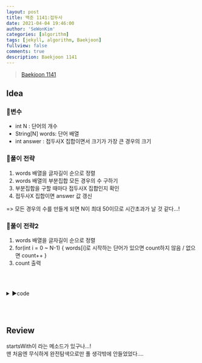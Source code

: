```yaml
---
layout: post
title: 백준 1141:접두사
date: 2021-04-04 19:46:00
author: 'SeWonKim'
categories: [algorithm]
tags: [jekyll, algorithm, Baekjoon]
fullview: false
comments: true
description: Baekjoon 1141
---
```


> [Baekjoon 1141](https://www.acmicpc.net/problem/1141)

## Idea


### 🥚변수

- int N : 단어의 개수
- String[N] words: 단어 배열
- int answer : 접두사X 집합이면서 크기가 가장 큰 경우의 크기 

### 🍳풀이 전략

1. words 배열을 글자길이 순으로 정렬
2. words 배열의 부분집합 모든 경우의 수 구하기
3. 부분집합을 구할 때마다 접두사X 집합인지 확인
4. 접두사X 집합이면 answer 값 갱신

=> 모든 경우의 수를 만들게 되면 N이 최대 50이므로 시간초과가 날 것 같다...!


### 🍳풀이 전략2

1. words 배열을 글자길이 순으로 정렬 
2. for(int i = 0 ~ N-1) { words[i]로 시작하는 단어가 있으면 count하지 않음 / 없으면 count++ }
3. count 출력

&nbsp;  
&nbsp;


<details>
<summary>▶️code</summary>
<div markdown="1">

```java

import java.io.BufferedReader;
import java.io.InputStreamReader;
import java.util.Arrays;
import java.util.Comparator;

public class Main {
    public static void main(String[] args) throws Exception {
        BufferedReader br = new BufferedReader(new InputStreamReader(System.in));

        int N = Integer.parseInt(br.readLine());
        String[] words = new String[N];
        for (int i = 0; i < N; i++) {
            words[i] = br.readLine();
        }

        Arrays.sort(words, new Comparator<String>() {
            @Override
            public int compare(String o1, String o2) {
                return o1.length() - o2.length();
            }
        });

        int count = 0;
        for (int i = 0; i < N; i++) {
            boolean flag = false;
            for (int j = i + 1; j < N; j++) {
                if (words[j].startsWith(words[i])) {
                    flag = true;
                    break;
                }
            }
            if (!flag) {
                count++;
            }
        }
        System.out.println(count);
    }
}


```

</div>
</details>

&nbsp;  
&nbsp;

## Review

startsWith이 라는 메소드가 있구나...!       
맨 처음엔 무식하게 완전탐색으로만 풀 생각밖에 안들었었다....

&nbsp;  
&nbsp;
